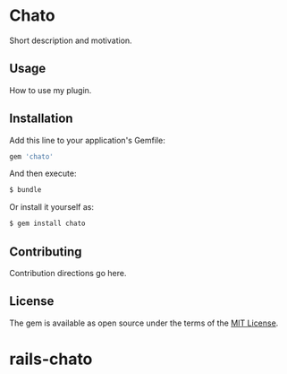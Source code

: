 # Chato
Short description and motivation.

## Usage
How to use my plugin.

## Installation
Add this line to your application's Gemfile:

```ruby
gem 'chato'
```

And then execute:
```bash
$ bundle
```

Or install it yourself as:
```bash
$ gem install chato
```

## Contributing
Contribution directions go here.

## License
The gem is available as open source under the terms of the [MIT License](http://opensource.org/licenses/MIT).
# rails-chato
